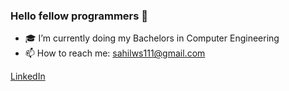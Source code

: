 ### Hello fellow programmers 👋

- 🎓 I’m currently doing my Bachelors in Computer Engineering 
- 📫 How to reach me: sahilws111@gmail.com

[LinkedIn](https://www.linkedin.com/in/sahilambre/)
<!--
**sahilambre/sahilambre** is a ✨ _special_ ✨ repository because its `README.md` (this file) appears on your GitHub profile.

Here are some ideas to get you started:

- 🔭 I’m currently working on ...
- 🌱 I’m currently learning ...
- 👯 I’m looking to collaborate on ...
- 🤔 I’m looking for help with ...
- 💬 Ask me about ...

- 😄 Pronouns: ...
- ⚡ Fun fact: ...
--> 
